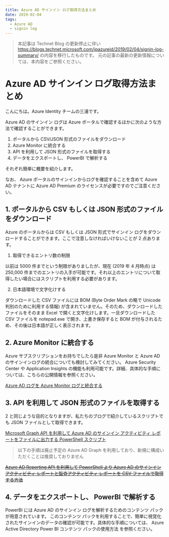 ```yaml
---
title: Azure AD サインイン ログ取得方法まとめ
date: 2019-02-04
tags:
  - Azure AD
  - signin log
---
```


> 本記事は Technet Blog の更新停止に伴い https://blogs.technet.microsoft.com/jpazureid/2019/02/04/signin-log-summary/ の内容を移行したものです。
> 元の記事の最新の更新情報については、本内容をご参照ください。

# Azure AD サインイン ログ取得方法まとめ

こんにちは。Azure Identity チームの三浦です。

Azure AD のサインイン ログは Azure ポータルで確認するほかに次のような方法で確認することができます。

1. ポータルから CSV/JSON 形式のファイルをダウンロード
2. Azure Monitor に統合する
3. API を利用して JSON 形式のファイルを取得する
4. データをエクスポートし、 PowerBI で解析する

それぞれ簡単に概要を紹介します。

なお、 Azure ポータルのサインインからログを確認することを含めて Azure AD テナントに Azure AD Premium のライセンスが必要ですのでご注意ください。

## 1. ポータルから CSV もしくは JSON 形式のファイルをダウンロード

Azure のポータルからは CSV もしくは JSON 形式でサインイン ログをダウンロードすることができます。ここで注意しなければいけないことが 2 点あります。

1) 取得できるエントリ数の制限

以前は 5000 件までという制限がありましたが、現在 (2019 年 4 月時点) は 250,000 件までのエントリの入手が可能です。それ以上のエントリについて取得したい場合にはスクリプトを利用する必要があります。

2) 日本語環境で文字化けする

ダウンロードした CSV ファイルには BOM (Byte Order Mark の略で Unicode 判別のために利用する情報) が含まれていません。そのため、ダウンロードしたファイルをそのまま Excel で開くと文字化けします。一旦ダウンロードした CSV ファイルを notepad.exe で開き、上書き保存すると BOM が付与されるため、その後は日本語が正しく表示されます。

## 2. Azure Monitor に統合する

Azure サブスクリプションをお持ちでしたら是非 Azure Monitor と Azure AD のサインインログの統合についても検討してみてください。
Azure Security Center や Application Insights の機能も利用可能です。詳細、具体的な手順については、こちらの公開情報を参照ください。

[Azure AD ログを Azure Monitor ログと統合する](https://docs.microsoft.com/ja-jp/azure/active-directory/reports-monitoring/howto-integrate-activity-logs-with-log-analytics)

## 3. API を利用して JSON 形式のファイルを取得する

2 と同じような目的となりますが、私たちのブログで紹介しているスクリプトでも JSON ファイルとして取得できます。

[Microsoft Graph API を利用して Azure AD のサインイン アクティビティ レポートをファイルに出力する PowerShell スクリプト](../azure-active-directory/microsoft-graph-api-signin-activity-reports.md)

> 以下の手順は廃止予定の Azure AD Graph を利用しており、新規に構成いただくことは推奨しておりません

~~[Azure AD Reporting API を利用して PowerShell より Azure AD のサインイン アクティビティ レポートと監査アクティビティ レポートを CSV ファイルで取得する方法](../azure-active-directory/azure-ad-reporting-api.md)~~ 

## 4. データをエクスポートし、 PowerBI で解析する

PowerBI には Azure AD のサインイン ログを解析するためのコンテンツ パックが用意されています。
このコンテンツ パックを利用することで、簡単に視覚化されたサインインのデータの確認が可能です。具体的な手順については、 Azure Active Directory Power BI コンテンツ パックの使用方法 を参照ください。
